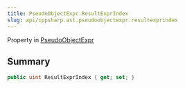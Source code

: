 ```yaml
---
title: PseudoObjectExpr.ResultExprIndex
slug: api/cppsharp.ast.pseudoobjectexpr.resultexprindex
---
```

Property in [PseudoObjectExpr](/api/cppsharp/ast/pseudoobjectexpr)

## Summary



```csharp
public uint ResultExprIndex { get; set; }
```

